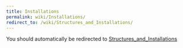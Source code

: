 ```yaml
---
title: Installations
permalink: wiki/Installations/
redirect_to: /wiki/Structures_and_Installations/
---
```


You should automatically be redirected to [Structures_and_Installations](/wiki/Structures_and_Installations/)
